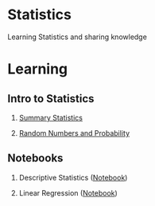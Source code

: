 # Statistics

Learning Statistics and sharing knowledge

# Learning

## Intro to Statistics

1. [Summary Statistics](./01_intro_to_statistics/01_summary_statistics.md)

2. [Random Numbers and Probability](./01_intro_to_statistics/02_random_numbers_and_probability.md)

## Notebooks

1. Descriptive Statistics ([Notebook](./notebooks/01_descriptive_statistics.ipynb))

2. Linear Regression ([Notebook](./notebooks/02_linear_regression.ipynb))
